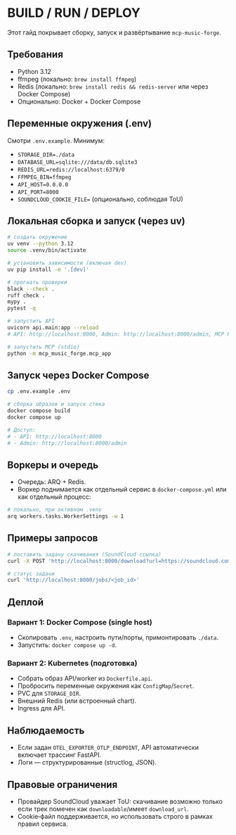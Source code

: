 # BUILD / RUN / DEPLOY

Этот гайд покрывает сборку, запуск и развёртывание `mcp-music-forge`.

## Требования

- Python 3.12
- ffmpeg (локально: `brew install ffmpeg`)
- Redis (локально: `brew install redis && redis-server` или через Docker Compose)
- Опционально: Docker + Docker Compose

## Переменные окружения (.env)

Смотри `.env.example`. Минимум:

- `STORAGE_DIR=./data`
- `DATABASE_URL=sqlite:///data/db.sqlite3`
- `REDIS_URL=redis://localhost:6379/0`
- `FFMPEG_BIN=ffmpeg`
- `API_HOST=0.0.0.0`
- `API_PORT=8000`
- `SOUNDCLOUD_COOKIE_FILE=` (опционально, соблюдая ToU)

## Локальная сборка и запуск (через uv)

```bash
# создать окружение
uv venv --python 3.12
source .venv/bin/activate

# установить зависимости (включая dev)
uv pip install -e '.[dev]'

# прогнать проверки
black --check .
ruff check .
mypy .
pytest -q

# запустить API
uvicorn api.main:app --reload
# API: http://localhost:8000, Admin: http://localhost:8000/admin, MCP HTTP: /mcp

# запустить MCP (stdio)
python -m mcp_music_forge.mcp_app
```

## Запуск через Docker Compose

```bash
cp .env.example .env

# сборка образов и запуск стека
docker compose build
docker compose up

# Доступ:
# - API: http://localhost:8000
# - Admin: http://localhost:8000/admin
```

## Воркеры и очередь

- Очередь: ARQ + Redis.
- Воркер поднимается как отдельный сервис в `docker-compose.yml` или как отдельный процесс:

```bash
# локально, при активном .venv
arq workers.tasks.WorkerSettings -w 1
```

## Примеры запросов

```bash
# поставить задачу скачивания (SoundCloud ссылка)
curl -X POST 'http://localhost:8000/download?url=https://soundcloud.com/artist/track'

# статус задачи
curl 'http://localhost:8000/jobs/<job_id>'
```

## Деплой

### Вариант 1: Docker Compose (single host)

- Скопировать `.env`, настроить пути/порты, примонтировать `./data`.
- Запустить: `docker compose up -d`.

### Вариант 2: Kubernetes (подготовка)

- Собрать образ API/worker из `Dockerfile.api`.
- Пробросить переменные окружения как `ConfigMap`/`Secret`.
- PVC для `STORAGE_DIR`.
- Внешний Redis (или встроенный chart).
- Ingress для API.

## Наблюдаемость

- Если задан `OTEL_EXPORTER_OTLP_ENDPOINT`, API автоматически включает трассинг FastAPI.
- Логи — структурированные (structlog, JSON).

## Правовые ограничения

- Провайдер SoundCloud уважает ToU: скачивание возможно только если трек помечен как `downloadable`/имеет
  `download_url`.
- Cookie‑файл поддерживается, но использовать строго в рамках правил сервиса.
